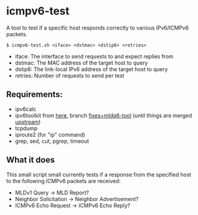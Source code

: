 # icmpv6-test
A tool to test if a specific host responds correctly to various IPv6/ICMPv6 packets.

```$ icmpv6-test.sh <iface> <dstmac> <dstip6> <retries>```

* iface: The interface to send requests to and expect replies from
* dstmac: The MAC address of the target host to query
* dstip6: The link-local IPv6 address of the target host to query
* retries: Number of requests to send per test

## Requirements:

* ipv6calc
* ipv6toolkit from [here](https://github.com/T-X/ipv6toolkit), branch [fixes+mldq6-tool](https://github.com/T-X/ipv6toolkit/tree/fixes%2Bmldq6-tool) (until things are merged [upstream](https://github.com/fgont/ipv6toolkit))
* tcpdump
* iproute2 (for "ip" command)
* grep, sed, cut, pgrep, timeout

## What it does

This small script small currently tests if a response from the specified host to the following ICMPv6 packets are received:

* MLDv1 Query -> MLD Report?
* Neighbor Solicitation -> Neighbor Advertisement?
* ICMPv6 Echo Request -> ICMPv6 Echo Reply?
